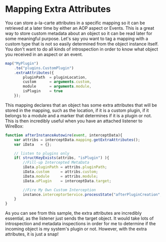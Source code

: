 # Mapping Extra Attributes

You can store a-la-carte attributes in a specific mapping so it can be retrieved at a later time by either an AOP aspect or Events. This is a great way to store custom metadata about an object so it can be read later for some meaningful purpose. Let's say you want to tag a mapping with a custom type that is not so easily determined from the object instance itself. You don't want to do all kinds of introspection in order to know what object you received in an aspect or an event.

```javascript
map("MyPlugin")
	.to("plugins.CustomPlugin")
	.extraAttributes({
		pluginPath 	= pluginLocation,
		custom 	 	= arguments.custom,
		module 		= arguments.module,
		isPlugin	= true
	});
```

This mapping declares that an object has some extra attributes that will be stored in the mapping, such as the location, if it is a custom plugin, if it belongs to a module and a marker that determines if it is a plugin or not. This is then incredibly useful when you have an attached listener to WireBox:

```javascript
function afterInstanceAutowire(event, interceptData){
	var attribs = interceptData.mapping.getExtraAttributes();
	var iData 	= {};

	// listen to plugins only
	if( structKeyExists(attribs, "isPlugin") ){
		//Fill-up Intercepted MetaData
		iData.pluginPath = attribs.pluginPath;
		iData.custom 	 = attribs.custom;
		iData.module 	 = attribs.module;
		iData.oPlugin    = interceptData.target;

		//Fire My Own Custom Interception
		instance.interceptorService.processState("afterPluginCreation",iData);
	}
}
```

As you can see from this sample, the extra attributes are incredibly essential, as the listener just sends the target object. It would take lots of introspection and metadata inspections in order for me to determine if the incoming object is my system's plugin or not. However, with the extra attributes, it is just a snap!
